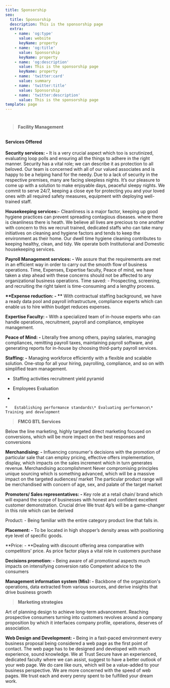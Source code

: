 ```yaml
---
title: Sponsorship
seo:
  title: Sponsorship
  description: This is the sponsorship page
  extra:
    - name: 'og:type'
      value: website
      keyName: property
    - name: 'og:title'
      value: Sponsorship
      keyName: property
    - name: 'og:description'
      value: This is the sponsorship page
      keyName: property
    - name: 'twitter:card'
      value: summary
    - name: 'twitter:title'
      value: Sponsorship
    - name: 'twitter:description'
      value: This is the sponsorship page
template: page
---
```

#

> **Facility Management**

##

#### **Services Offered**

**Security services: -** It is a very crucial aspect which too is scrutinized, evaluating loop polls and ensuring all the things to adhere in the right manner. Security has a vital role; we can describe it as protection to all beloved. Our team is concerned with all of our valued associates and is happy to be a helping hand for the needy. Due to a lack of security in the respective premises, many are facing sleepless nights. It’s our pleasure to come up with a solution to make enjoyable days, peaceful sleepy nights. We commit to serve 24/7, keeping a close eye for protecting you and your loved ones with all required safety measures, equipment with deploying well-trained staff.

**Housekeeping services:-** Cleanliness is a major factor, keeping up good hygiene practices can prevent spreading contagious diseases. where there is cleanliness there is heath. We believe all lives are precious to one another with concern to this we recruit trained, dedicated staffs who can take many initiatives on cleaning and hygiene factors and tends to keep the environment as their home. Our dwell time hygiene cleaning contributes to keeping healthy, clean, and tidy. We operate both Institutional and Domestic housekeeping services.

**Payroll Management services: -** We assure that the requirements are met in an efficient way in order to carry out the smooth flow of business operations. Time, Expenses, Expertise faculty, Peace of mind, we have taken a step ahead with these concerns should not be affected to any organizational business operations. Time saved: - Prospecting, screening, and recruiting the right talent is time-consuming and a lengthy process.

**\*\*Expense reduction: - \*\*** With contractual staffing background, we have a ready data pool and payroll infrastructure, compliance experts which can enable us to hire within budget reduces expenses.

**Expertise Faculty: -** With a specialized team of in-house experts who can handle operations, recruitment, payroll and compliance, employee management.

**Peace of Mind: -** Literally free among others, paying salaries, managing compliances, remitting payroll taxes, maintaining payroll software, and generating reports for in-house by choosing third-party payroll services.

**Staffing: -** Managing workforce efficiently with a flexible and scalable solution. One-stop for all your hiring, payrolling, compliance, and so on with simplified team management.

*   Staffing activities recruitment yield pyramid

*   Employees Evaluation

*

<!---->

    *   Establishing performance standards\* Evaluating performance\* Training and development

> **FMCG BTL Services**

Below the line marketing, highly targeted direct marketing focused on conversions, which will be more impact on the best responses and conversions

**Merchandising: -** Influencing consumer's decisions with the promotion of particular sale that can employ pricing, effective offers implementation, display, which impacts on the sales increment which in turn generates revenue. Merchandising accomplishment Never compromising principles unique sourcing which is something advanced, which will be a massive impact on the targeted audiences/ market The particular product range will be merchandised with concern of age, sex, and palate of the target market

**Promoters/ Sales representatives: -** Key role at a retail chain/ brand which will expand the scope of businesses with honest and confident excellent customer demonstration. Crucial drive We trust 4p’s will be a game-changer in this role which can be derived

Product: - Being familiar with the entire category product line that falls in.

**Placement: -** To be located in high shopper’s density areas with positioning eye level of specific goods.

\*\*Price: - \*\*Dealing with discount offering area comparative with competitors’ price. As price factor plays a vital role in customers purchase

**Decisions promotion: -** Being aware of all promotional aspects much impacts on intensifying conversion ratio Competent advice to the consumers

**Management information system (Mis): -** Backbone of the organization's operations, data extracted from various sources, and derive insights that drive business growth

> **Marketing strategies**

Art of planning design to achieve long-term advancement. Reaching prospective consumers turning into customers revolves around a company proposition by which it interfaces company profile, operations, deserves of association.

**Web Design and Development: -** Being in a fast-paced environment every business proposal being considered a web page as the first point of contact. The web page has to be designed and developed with much experience, sound knowledge. We at Trust Secure have an experienced, dedicated faculty where we can assist, suggest to have a better outlook of your web page. We do care like ours, which will be a value-added to your business perspective. We are more concerned with the speed of web pages. We trust each and every penny spent to be fulfilled your dream work.
